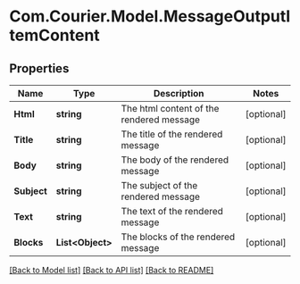# Com.Courier.Model.MessageOutputItemContent

## Properties

Name | Type | Description | Notes
------------ | ------------- | ------------- | -------------
**Html** | **string** | The html content of the rendered message | [optional] 
**Title** | **string** | The title of the rendered message | [optional] 
**Body** | **string** | The body of the rendered message | [optional] 
**Subject** | **string** | The subject of the rendered message | [optional] 
**Text** | **string** | The text of the rendered message | [optional] 
**Blocks** | **List&lt;Object&gt;** | The blocks of the rendered message | [optional] 

[[Back to Model list]](../README.md#documentation-for-models) [[Back to API list]](../README.md#documentation-for-api-endpoints) [[Back to README]](../README.md)

